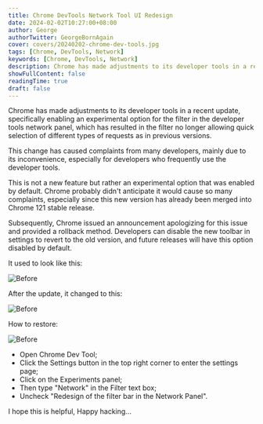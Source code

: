 ```yaml
---
title: Chrome DevTools Network Tool UI Redesign
date: 2024-02-02T10:27:00+08:00
author: George
authorTwitter: GeorgeBornAgain
cover: covers/20240202-chrome-dev-tools.jpg
tags: [Chrome, DevTools, Network]
keywords: [Chrome, DevTools, Network]
description: Chrome has made adjustments to its developer tools in a recent update, specifically enabling an experimental option for the filter in the developer tools network panel...
showFullContent: false
readingTime: true
draft: false
---
```


Chrome has made adjustments to its developer tools in a recent update, specifically enabling an experimental option for the filter in the developer tools network panel, which has resulted in the filter no longer allowing quick selection of different types of requests as in previous versions.

This change has caused complaints from many developers, mainly due to its inconvenience, especially for developers who frequently use the developer tools.

This is not a new feature but rather an experimental option that was enabled by default. Chrome probably didn't anticipate it would cause so many complaints, especially since this new version has already been merged into Chrome 121 stable release.

Subsequently, Chrome issued an announcement apologizing for this issue and provided a rollback method. Developers can disable the new toolbar in settings to revert to the old version, and future releases will have this option disabled by default.

It used to look like this:

![Before](/article/20240202-chrome-network-before.png)

After the update, it changed to this:

![Before](/article/20240202-chrome-network-after.png)

How to restore:

![Before](/article/20240202-chrome-dev-tools-settings.png)

* Open Chrome Dev Tool;
* Click the Settings button in the top right corner to enter the settings page;
* Click on the Experiments panel;
* Then type "Network" in the Filter text box;
* Uncheck "Redesign of the filter bar in the Network Panel".

I hope this is helpful, Happy hacking...